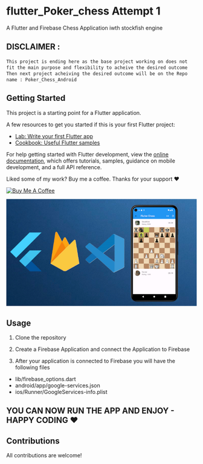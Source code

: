 # flutter_Poker_chess Attempt 1

A Flutter and Firebase Chess Application iwth stockfish engine

## DISCLAIMER : 
    This project is ending here as the base project working on does not fit the main purpose and flexibility to acheive the desired outcome
    Then next project acheiving the desired outcome will be on the Repo name : Poker_Chess_Android

## Getting Started

This project is a starting point for a Flutter application.

A few resources to get you started if this is your first Flutter project:

- [Lab: Write your first Flutter app](https://docs.flutter.dev/get-started/codelab)
- [Cookbook: Useful Flutter samples](https://docs.flutter.dev/cookbook)

For help getting started with Flutter development, view the
[online documentation](https://docs.flutter.dev/), which offers tutorials,
samples, guidance on mobile development, and a full API reference.

Liked some of my work? Buy me a coffee. Thanks for your support :heart:

<a href="https://www.buymeacoffee.com/raphaelsqu7" target="_blank"><img src="https://cdn.buymeacoffee.com/buttons/v2/default-blue.png" alt="Buy Me A Coffee" height=64></a>

<div align="center">
  <img src="assets/images/Flutter chess course image no text.jpg" >
</div>

## Usage

1. Clone the repository

2. Create a Firebase Application and connect the Application to Firebase

3. After your application is connected to Firebase you  will have the following files
  - lib/firebase_options.dart
  - android/app/google-services.json
  - ios/Runner/GoogleServices-info.plist

## YOU CAN NOW RUN THE APP AND ENJOY -  HAPPY CODING :heart:

## Contributions

   All contributions are welcome!

